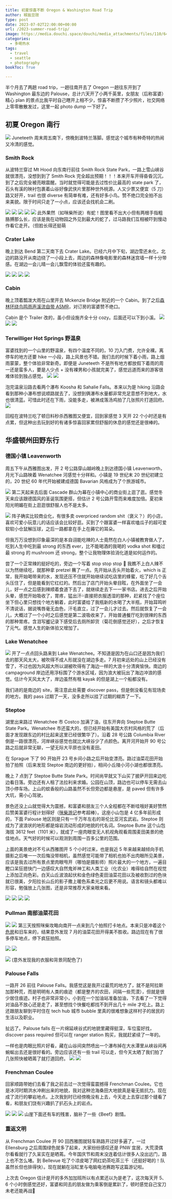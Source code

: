 ```yaml
---
title: 初夏惊喜不断 Oregon & Washington Road Trip
author: 椒盐豆豉
type: post
date: 2023-07-02T22:00:00+00:00
url: /2023-summer-road-trip/
image: https://media.douchi.space/douchi/media_attachments/files/110/648/424/678/297/874/original/14dfb6c73efb9a07.jpeg
categories:
  - 多喝热水
tags:
  - travel
  - seattle
  - photography
bookToc: True

---
```


半个月去了两趟 road trip，一趟往南开去了 Oregon 一趟往东开到了 Washington 最东边的 Palouse，总计六天开了小两千英里，女朋友（后称富婆）精心 plan 的景点比我平时自己瞎开上相不少，惊喜不断攒了不少照片，社交网络上零零散散发过，这里一起 photo dump 一下好了。

<!--more-->

## 初夏 Oregon 南行
![](https://media.douchi.space/douchi/media_attachments/files/110/560/392/861/231/008/original/986926dbf103e55f.jpeg)
Juneteeth 周末周五南下，傍晚到波特兰落脚。感觉这个城市有种奇特的热闹又冷清的感觉。

### Smith Rock
从波特兰穿过 Mt Hood 向东南行前往 Smith Rock State Park，一路上雪山峡谷就很漂亮，没想到到了 Smith Rock 完全超出预期！！！本来开车开得昏昏沉沉，到了之后完全被亮眼震醒。当时就觉得可能是去过性价比最高的 state park 了，石头有溪的映衬包裹着山谷好像武侠片里那种世外桃源。人又少票又便宜（5 刀）路又好开，trail 也很 diverse 有简单有难，还有好多小鸟。赞不绝口完全拍不出来美貌。限于时间只走了一小点，应该还会找机会二刷。

![](https://media.douchi.space/douchi/media_attachments/files/110/563/791/201/868/986/original/51473dd8a60290ba.jpeg)
![](https://media.douchi.space/douchi/media_attachments/files/110/563/791/202/102/854/original/9babe461f4f9bac9.jpeg)
![](https://media.douchi.space/douchi/media_attachments/files/110/563/791/234/351/411/original/0fb170daf82f4d5d.jpeg)
![](https://media.douchi.space/douchi/media_attachments/files/110/563/791/265/080/634/original/aa5625bc3aa0d885.jpeg)
![](https://media.douchi.space/douchi/media_attachments/files/110/563/822/243/892/673/original/1b9531e926f14693.jpeg)
此外果然（如咪柴所说）有蛇！图里看不出大小但有两根手指粗胳膊那么长，应该是我在动物园之外见到最大的蛇了，过马路我们互相被吓到慢动作看它走开。（但脸长得还挺萌

### Crater Lake
晚上到达 Bend 第二天南下去 Crater Lake。已经六月中下旬，湖边雪还未化，北边的路没开从南边绕了一小段上去，周边的森林像电影里的森林迷宫墙一样十分带感。在湖边一会儿晴一会儿飘雪的体验还蛮有趣的。

![](https://media.douchi.space/douchi/media_attachments/files/110/569/262/905/989/914/original/069e6033447f797e.jpeg)
![](https://media.douchi.space/douchi/media_attachments/files/110/569/263/031/935/552/original/889bc6d3584718c6.jpeg)
![](https://media.douchi.space/douchi/media_attachments/files/110/569/262/996/408/016/original/eb8ece6ad4f476c1.jpeg)
![](https://media.douchi.space/douchi/media_attachments/files/110/569/263/112/367/169/original/cf6d68745364c6fb.jpeg)

### Cabin
晚上顶着瓢泼大雨在山里开去 Mckenzie Bridge 附近的一个 Cabin。到了之后[森林环绕鸟鸣雨声溪流自带 ASMR](https://douchi.space/@mtfront/110568827214049278)，对订房的富婆赞不绝口。

Cabin 是个 Trailer 改的，虽小但设施齐全十分 cozy。后面还可以下到小溪。
![](https://media.douchi.space/douchi/media_attachments/files/110/574/758/579/684/112/original/231901af3fc26047.jpeg)
![](https://media.douchi.space/douchi/media_attachments/files/110/568/816/357/654/025/original/cf1638b8bd0e9476.jpeg)
![](https://media.douchi.space/douchi/media_attachments/files/110/574/758/617/629/925/original/de386cafb9bc930c.jpeg)

### Terwilliger Hot Springs 野温泉
富婆找到的一个山里的野温泉，有四个温度不同的，10 刀入门费，允许全裸。离停车的地方还要 hike 一小段，路上风景也不错。我们去的时候下着小雨，路上烟雨蒙蒙，整个体验非常新奇。即便是 Juneteeth 不是所有地方都放假下着雨的周一还是蛮多人，要是人少点 + 没有裸男和小孩就完美了，感觉远道而来的游客很难体验到独占感觉。
![](https://media.douchi.space/douchi/media_attachments/files/110/574/758/569/568/207/original/028c6c7bd0944ef0.jpeg)
![](https://media.douchi.space/douchi/media_attachments/files/110/574/758/523/373/270/original/950c72684c02de64.jpeg)

泡完温泉沿路去看两个瀑布 Koosha 和 Sahalie Falls。本来以为是 hiking 沿路会看到那种小瀑布想说顺路就去了，没想到俩瀑布水量都非常充足意想不到地大，水也很清蓝。可惜此时还在下雨，没能多走，被淋成落汤鸡拍了几张照片打道回府。
![](https://media.douchi.space/douchi/media_attachments/files/110/649/257/632/210/298/original/5598e6bae50d9326.png)

回程在波特兰吃了顿日料秒杀西雅图又便宜，回到家感觉 3 天开 22 个小时还是有点累，但这种出去玩到好的有诸多惊喜回家累但舒服的休息的感觉还是很棒的。

## 华盛顿州田野东行
### 德国小镇 Leavenworth
周五下午从西雅图出发，开 2 号公路穿山越岭晚上到达德国小镇 Leavenworth，月光下山路映着 Wenatchee 河感觉十分祥和。小镇是 19 世纪末 20 世纪初建立的，20 世纪 60 年代开始被建成德国 Bavarian 风格成为了个旅游城市。

![](https://media.douchi.space/douchi/media_attachments/files/110/642/845/059/306/102/original/c31c1762063475f6.jpeg)
第二天起来去后面 Cascade 群山为幕在小镇中心的商业街上逛了逛。感觉冬天来应该跟德国风的圣诞氛围更搭，但估计 2 号公路开雪而来难度加倍。夏初来阳光明媚在街上逛逛很舒服人也不是太多。

![](https://media.douchi.space/douchi/media_attachments/files/110/642/844/998/124/033/original/54c89b8d182dd140.jpeg)
阵子确实比较商业化，有很多卖 overpriced random shit（褒义？）的小店，喜欢可爱小玩意儿的话应该会比较好逛。买到了个跟富婆一样喜欢嗑瓜子的超可爱软软小仓鼠解压球，之后一路都拿在手上在薅它的耳朵。

但我万万没想到印象最深的是本自诩能吃辣的人士竟然在白人小镇被教育做人了，吃到人生中吃到最 strong 的东西 ever，比不能喝酒的我喝的 vodka shot 和嗑过最 strong 的 mushroom 还 strong，整个让我物理体验消化道是如何运作的。

尝了一个正常辣的挺好吃的，旁边一个写着 stop stop stop 🛑 我瞧不上白人辣不以为然继续吃，就那种拿 pretzel 蘸了一点。先开始从舌头开始着火，which is 正常，我开始喝带来的水，发现还压不住就开始继续试吃店里的蜂蜜，吃了好几个舌头压住了，但是能看到它红红的。然后出了店门开始头晕目眩，在外面坐了一会儿，好一点之后感到辣顺着食道下去了，就继续走去下一一家书店。进去之后开始头晕，感觉开始吸收了，胃疼，猛出汗💦直接把衣服透湿的那种，赶紧找了个座位坐下但心里只想找个地方躺着，此时富婆给了我瓶新的水喝了大半瓶，开始耳鸣听不清说话，据说嘴唇毫无血色，汗毛直立，过了一会儿才过去。然后就恢复了一会儿，大概过了一个小时之后感觉是第二波吸收来了，开始普通餐厅吃到很辣的东西的那种胃疼。含泪写[嘟](https://douchi.space/@mtfront/110640476464781209)记录下感受后去厕所卸货（菊花倒感觉还好），之后才恢复了元气。感觉人生的新体验又增加了。

### Lake Wenatchee
![](https://media.douchi.space/douchi/media_attachments/files/110/642/845/014/790/675/original/41af069e517f3ae3.jpeg)
开了一点点回头路来到 Lake Wenatchee。不知道是因为在山口还是因为我们去的那天风太大，被吹得不成人形就没在湖边多走。7 月初来远处的山上已经没有雪了，不过也因为风超大所以湖被吹得有了海边一样的大浪十分清爽愉快。南边的 campaground 岸边还用浮标围了个游水区域，因为浪大被玩出了海边冲浪的感觉。估计今天风太大了，岸边虽然有租 kayak 的但是湖上一个船都没有。

我们进的是南边的 site，需注意此处需要 discover pass，但是倒没看见有现场卖的地方。我的 pass 过期了一天，没多走所以挂了过期的糊弄了一下。

### Steptoe
湖里出来路过 Wenatchee 市 Costco 加满了油，往东开奔向 Steptoe Butte State Park。Wenatchee 市还蛮大的，但已经开始有美国大农村风格的荒了（后面才发现跟东边的村比起来这里已经很繁华了）。沿着 28 号公路 Columbia River 倒是一路很漂亮，河岸峡谷感觉也就比大峡谷少了点颜色。离开河开始开 90 号公路之后就非常无聊，一望无际大平原也没有麦田。

在 Sprague 下了 90 开始开 23 号乡间小路之后开始变漂亮。路过油菜花田开始拍了拍照（后来发现 Steptoe 南边的更好拍），相间小丘陵小河小湖也都很漂亮。

晚上 7 点到了 Steptoe Butte State Park。时间尚早就又下山买了披萨开回来边吃边看日落。旁边还有人租了法拉利来求婚。公园在山顶，路边也可以停车无需去山顶小停车场。上山的蚊香般的山路虽然不长但旁边都是悬崖，是 paved 但有许多大坑，需小心驾驶。

景色还没上山就觉得大为震撼，和富婆和朋友三个人全程都在不断哇哦好美好赞然后赞美富婆行程计划得好（[咪柴游记](https://meowshiba.com/palouse-into-the-waves/)参考超棒）。这座小山包是 4 亿多年前形成的，下面 Palouse 地区则是只有一千万年左右的哥伦比亚河玄武岩。Steptoe 则成为了波浪状的地形都是熔岩流动形成的地貌的代名词。Steptoe Butte 这个山包海拔 3612 feet（1101 米），就成了一座肉眼变无人机视角观看周围麦田美景的绝佳地点。天气好的时候可以观测到周围一百多公里的范围。

上面的美景绝对不亏从西雅图开 5 个小时过来，也是我近 5 年来越来越倾向手机摄影之后唯一一次后悔没带相机，虽然感觉可能带了相机也拍不出肉眼所见美景，应该是我去过所有景点里肉眼甩开（哪怕是摄影师）照片最大的一个地方，一遍目瞪口呆狂摁快门一边感叹大自然鬼斧神工和人类工业（化农业）难得给自然在视觉上添加正向色彩。白天山丘波浪起伏和金色绿色麦田油菜花田以及被收割过的色块就已很美，夕阳拉长山丘的影子撒上暖色系柔光之后更不用说。语言和镜头都难以形容，勉强放上几张图，还是非常推荐大家亲眼来看。

![](https://media.douchi.space/douchi/media_attachments/files/110/643/153/815/389/617/original/74d54fca100fd550.jpeg)
![](https://media.douchi.space/douchi/media_attachments/files/110/643/156/355/959/142/original/0265c02d04946ad5.jpeg)
![](https://media.douchi.space/douchi/media_attachments/files/110/643/153/786/379/754/original/d2f784a15b9bbee4.jpeg)
![](https://media.douchi.space/douchi/media_attachments/files/110/643/164/833/056/460/original/2e57e6e6eeaf14f6.jpeg)

### Pullman 南部油菜花田
![](https://media.douchi.space/douchi/media_attachments/files/110/648/107/559/623/809/original/323b49b30e89fd81.png)
![](https://media.douchi.space/douchi/media_attachments/files/110/648/109/046/161/903/original/c258c76d02041b5b.png)
第三天按照咪柴攻略向南开一点来到几个拍照打卡地点。本来只是冲着这个[危房](https://goo.gl/maps/C6eanfoi6wqq1FtLA)和旧车来的，结果意外发现 7 月的油菜花田开得美不胜收。路边现在有了很多停车地点，停下疯狂拍照。

![](https://media.douchi.space/douchi/media_attachments/files/110/648/105/053/431/067/original/66393d5e17d07c78.png)
![](https://media.douchi.space/douchi/media_attachments/files/110/648/424/678/297/874/original/14dfb6c73efb9a07.jpeg)

![](https://media.douchi.space/douchi/media_attachments/files/110/648/437/416/663/321/original/927c254ca115b695.jpeg)
(意外发现我的衣服和背景同配色了)

### Palouse Falls
一路开 26 前往 Palouse Falls。我感觉这是我开过最荒的地方了，就不是阿拉斯加那种荒，而是明明有人类的痕迹（都是整齐的农田，间隔一些荒漠），但就是很少居住痕迹。村子也非常非常小，小到在一个加油站准备加油，下去看了一下觉得对油品不放心还是走了，甚至想找个快餐吃都找不到开出几十 mile 才吃上。路上还跟朋友聊到平时住在 tech hub 城市 bubble 里真的很难想象这样村子的居民的生活以及职业。

扯远了。Palouse falls 在一片绵延峡谷式的地貌里藏得挺深，车位蛮好找，discover pass required 但可以在 ranger station 购买，我就赶紧续了一年的。

一样也是肉眼比照片好看，藏在山谷间突然喷出一个瀑布掉在大水潭里从峡谷间再蜿蜒出去还是很好看的。旁边应该还有一些 trail 可以走，但今天太晒了我们拍了几张照快被晒蔫了就打道回府。
![](https://media.douchi.space/douchi/media_attachments/files/110/648/110/766/795/534/original/cc740142a9b0da12.png)
![](https://media.douchi.space/douchi/media_attachments/files/110/648/813/559/346/478/original/a8f3eace34543a97.png)

### Frenchman Coulee
回家顺路带她们去看了我之前去过一次觉得蛮震撼得 Frenchman Coulee。它也是冰河时期洪水冲刷出来的地貌，我对这种沧海桑田大地貌真是毫无抵抗力。现在成了流行的攀岩地点。上次我到时已经傍晚没有上去，今天走上去穿过那个缝看了看，和朋友们饶有兴趣扒了扒石头上的岩点。

![](https://media.douchi.space/douchi/media_attachments/files/110/648/814/439/647/115/original/9db1638870e53b02.png)
![](https://media.douchi.space/douchi/media_attachments/files/110/648/815/833/789/847/original/72b8285a8460dea7.png)
![](https://media.douchi.space/douchi/media_attachments/files/110/648/817/824/434/004/original/84fac59512964c91.png)
山崖下面还有车的残害，脑补了一些《Beef》剧情。

### 重返文明
从 Frenchman Coulee 开 90 回西雅图就轻车熟路开过好多遍了。一过 Ellensburg 之后周围绿色就多了起来，大家纷纷感叹还是 PNW 宜居，大荒漠偶尔看看就行了久呆实在是晒蔫。今年国庆节和周末没连着估计很多人没出远门，路上也不怎么堵。到 Bellevue 吃了个凉皮喝了网红奶茶吃茶三千（还挺好喝的！队虽然长但也排得快）。现在就躺在浴缸里与电脑电池赛跑写这篇游记啦。

上次去 Oregon 估计是开的多外加加班所以有点累还以为是老了，这次每天开 5、6 个小时倒感觉还好，富婆和同去的朋友做为乘客倒是累趴了，顿时感觉自己宝刀未老还能再战🤣

